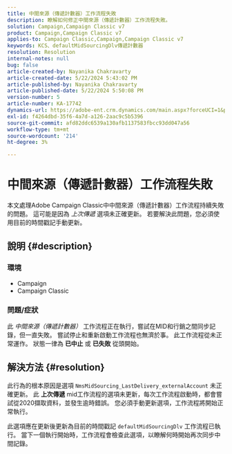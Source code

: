 ```yaml
---
title: 中間來源（傳遞計數器）工作流程失敗
description: 瞭解如何修正中間來源（傳遞計數器）工作流程失敗。
solution: Campaign,Campaign Classic v7
product: Campaign,Campaign Classic v7
applies-to: Campaign Classic,Campaign,Campaign Classic v7
keywords: KCS、defaultMidSourcingDlv傳遞計數器
resolution: Resolution
internal-notes: null
bug: false
article-created-by: Nayanika Chakravarty
article-created-date: 5/22/2024 5:43:02 PM
article-published-by: Nayanika Chakravarty
article-published-date: 5/22/2024 5:50:08 PM
version-number: 5
article-number: KA-17742
dynamics-url: https://adobe-ent.crm.dynamics.com/main.aspx?forceUCI=1&pagetype=entityrecord&etn=knowledgearticle&id=f8d43cbb-6218-ef11-9f89-000d3a37816b
exl-id: f4264dbd-35f6-4a7d-a126-2aac9c5b5396
source-git-commit: afd82ddc6539a130afb1137583fbcc93dd047a56
workflow-type: tm+mt
source-wordcount: '214'
ht-degree: 3%

---
```


# 中間來源（傳遞計數器）工作流程失敗


本文處理Adobe Campaign Classic中中間來源（傳遞計數器）工作流程持續失敗的問題。 這可能是因為 *上次傳遞* 選項未正確更新。 若要解決此問題，您必須使用目前的時間戳記手動更新。

## 說明 {#description}


### <b>環境</b>

- Campaign
- Campaign Classic


### <b>問題/症狀</b>

此 *中間來源（傳遞計數器）* 工作流程正在執行，嘗試在MID和行銷之間同步記錄，但一直失敗。 嘗試停止和重新啟動工作流程也無濟於事。 此工作流程從未正常運作。 狀態一律為 <b>已中止</b> 或 <b>已失敗</b> 從頭開始。


## 解決方法 {#resolution}


此行為的根本原因是選項 `NmsMidSourcing_LastDelivery_externalAccount` 未正確更新。 此 <b>上次傳遞</b> mid工作流程的選項未更新，每次工作流程啟動時，都會嘗試從2020擷取資料，並發生逾時錯誤。 您必須手動更新選項，工作流程將開始正常執行。

此選項應在更新後更新為目前的時間戳記 `defaultMidSourcingDlv` 工作流程已執行。 當下一個執行開始時，工作流程會檢查此選項，以瞭解何時開始再次同步中間記錄。
